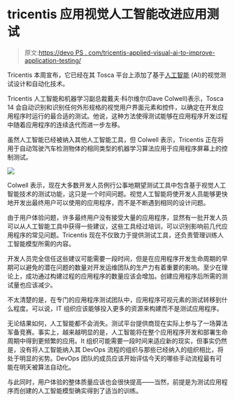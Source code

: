 # tricentis 应用视觉人工智能改进应用测试

> 原文:[https://devo PS . com/tricentis-applied-visual-ai-to-improve-application-testing/](https://devops.com/tricentis-applies-visual-ai-to-improve-application-testing/)

Tricentis 本周宣布，它已经在其 Tosca 平台上添加了基于[人工智能](https://devops.com/?s=artificial+intelligence) (AI)的视觉测试设计和自动化技术。

Tricentis 人工智能和机器学习副总裁戴夫·科尔维尔(Dave Colwell)表示，Tosca 14 会自动识别和识别任何外形规格的视觉用户界面元素和控件，以确定在开发应用程序时运行的最合适的测试。他说，这种方法使得测试能够在应用程序开发过程中随着应用程序的连续迭代而进一步左移。

虽然人工智能已经被纳入其他人工智能工具，但 Colwell 表示，Tricentis 正在将用于自动驾驶汽车检测物体的相同类型的机器学习算法应用于应用程序屏幕上的控制测试。

![](../Images/ac4432bd90296aef875e70ba705f07db.png)

Colwell 表示，现在大多数开发人员例行公事地期望测试工具中包含基于视觉人工智能技术的测试功能，这只是一个时间问题。视觉人工智能将使开发人员能够更快地开发出最终用户可以使用的应用程序，而不是不断遇到相同的设计问题。

由于用户体验问题，许多最终用户没有接受大量的应用程序，显然有一批开发人员可以从人工智能工具中获得一些建议，这些工具经过培训，可以识别影响前几代应用程序的常见问题。Tricentis 现在不仅致力于提供测试工具，还负责管理训练人工智能模型所需的内容。

开发人员完全信任这些建议可能需要一段时间，但是在应用程序开发生命周期的早期可以避免的潜在问题的数量对开发运维团队的生产力有着重要的影响。至少在理论上，成功通过构建过程的应用程序的数量应该会增加。创建应用程序后所需的测试量也应该减少。

不太清楚的是，在专门的应用程序测试团队中，应用程序可视元素的测试转移到什么程度。可以说，IT 组织应该能够投入更多的资源来构建而不是测试应用程序。

无论结果如何，人工智能都不会消失。测试平台提供商现在实际上参与了一场算法军备竞赛。事实上，越来越明显的是，人工智能将在整个应用程序开发和部署生命周期中得到更频繁的应用。It 组织可能需要一段时间来适应新的现实，但事实仍然是，没有将人工智能纳入其 DevOps 流程的组织与那些已经纳入的组织相比，将处于明显的劣势。DevOps 团队的成员应该开始评估今天的哪些手动流程最有可能在明天被算法自动化。

与此同时，用户体验的整体质量应该也会很快提高——当然，前提是为测试应用程序而创建的人工智能模型确实得到了适当的训练。